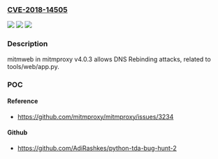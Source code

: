 ### [CVE-2018-14505](https://cve.mitre.org/cgi-bin/cvename.cgi?name=CVE-2018-14505)
![](https://img.shields.io/static/v1?label=Product&message=n%2Fa&color=blue)
![](https://img.shields.io/static/v1?label=Version&message=n%2Fa&color=blue)
![](https://img.shields.io/static/v1?label=Vulnerability&message=n%2Fa&color=brighgreen)

### Description

mitmweb in mitmproxy v4.0.3 allows DNS Rebinding attacks, related to tools/web/app.py.

### POC

#### Reference
- https://github.com/mitmproxy/mitmproxy/issues/3234

#### Github
- https://github.com/AdiRashkes/python-tda-bug-hunt-2

